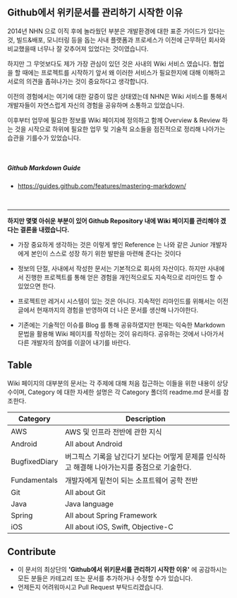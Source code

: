 
## Github에서 위키문서를 관리하기 시작한 이유

2014년 NHN 으로 이직 후에 놀라웠던 부분은 개발환경에 대한 표준 가이드가 있다는 것, 빌드&배포, 모니터링 등을 돕는 사내 플랫폼과 프로세스가 이전에 근무하던 회사와 비교했을때 너무나 잘 갖추어져 있었다는 것이였습니다.

하지만 그 무엇보다도 제가 가장 관심이 있던 것은 사내의 Wiki 서비스 였습니다. 협업을 할 때에는 프로젝트를 시작하기 앞서 왜 이러한 서비스가 필요한지에 대해 이해하고 서로의 의견을 좁혀나가는 것이 중요하다고 생각합니다. 

이전의 경험에서는 여기에 대한 갈증이 많은 상태였는데 NHN은 Wiki 서비스를 통해서 개발자들이 자연스럽게 자신의 경험을 공유하며 소통하고 있었습니다. 

이후부터 업무에 필요한 정보를 Wiki 페이지에 정의하고 함께 Overview & Review 하는 것을 시작으로 하위에 필요한 업무 및 기술적 요소들을 점진적으로 정리해 나아가는 습관을 기를수가 있었습니다.

<br>

##### Github Markdown Guide
- https://guides.github.com/features/mastering-markdown/

<br>

----

**하지만 몇몇 아쉬운 부분이 있어 Github Repository 내에 Wiki 페이지를 관리해야 겠다는 결론을 내렸습니다.**

- 가장 중요하게 생각하는 것은 이렇게 쌓인 Reference 는 나와 같은 Junior 개발자에게 본인이 스스로 성장 하기 위한 발판을 마련해 준다는 것이다


- 정보의 단절, 사내에서 작성한 문서는 기본적으로 회사의 자산이다. 하지만 사내에서 진행한 프로젝트를 통해 얻은 경험을 개인적으로도 지속적으로 리마인드 할 수 있었으면 한다.


- 프로젝트만 레거시 시스템이 있는 것은 아니다. 지속적인 리마인드를 위해서는 이전글에서 현재까지의 경험을 반영하여 더 나은 문서를 생산해 나가야한다.


- 기존에는 기술적인 이슈를 Blog 를 통해 공유하였지만 현재는 익숙한 Markdown 문법을 활용해 Wiki 페이지를 작성하는 것이 유리하다. 공유하는 것에서 나아가서 다른 개발자의 참여를 이끌어 내기를 바란다.


## Table

Wiki 페이지의 대부분의 문서는 각 주제에 대해 처음 접근하는 이들을 위한 내용이 상당수이며, Category 에 대한 자세한 설명은 각 Category 폴더의 readme.md 문서를 참조한다. 

| Category | Description |
| --- | --- |
| AWS | AWS 및 인프라 전반에 관한 지식 |
| Android | All about Android |
| BugfixedDiary | 버그픽스 기록을 남긴다기 보다는 어떻게 문제를 인식하고 해결해 나아가는지를 중점으로 기술한다. |
| Fundamentals | 개발자에게 밑천이 되는 소프트웨어 공학 전반 |
| Git | All about Git |
| Java | Java language |
| Spring | All about Spring Framework |
| iOS | All about iOS, Swift, Objective-C |

## Contribute

- 이 문서의 최상단의 **'Github에서 위키문서를 관리하기 시작한 이유'** 에 공감하시는 모든 분들은 카테고리 또는 문서를 추가하거나 수정할 수가 있습니다.
- 언제든지 어려워마시고 Pull Request 부탁드리겠습니다.

<script type="text/javascript" src="http://imgdg.joycity.com/th/common/js/analytics.js" data-id="UA-43100337-1" data-domain="github.com" ></script>
